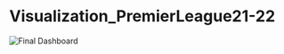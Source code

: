 # Visualization_PremierLeague21-22

![Final Dashboard](https://user-images.githubusercontent.com/114074641/208301211-924035ef-d4a0-40c9-92ff-1a0309ae19c2.png)
